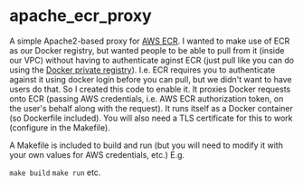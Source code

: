 # apache_ecr_proxy

A simple Apache2-based proxy for [AWS ECR](https://aws.amazon.com/ecr/). I wanted to make use of ECR as our Docker registry, but wanted people to be able to pull from it (inside our VPC) without having to authenticate aginst ECR (just pull like you can do using the [Docker private registry](https://distribution.github.io/distribution/)). I.e. ECR requires you to authenticate against it using docker login before you can pull, but we didn't want to have users do that. So I created this code to enable it. It proxies Docker requests onto ECR (passing AWS credentials, i.e. AWS ECR authorization token, on the user's behalf along with the request). It runs itself as a Docker container (so Dockerfile included). You will also need a TLS certificate for this to work (configure in the Makefile).

A Makefile is included to build and run (but you will need to modify it with your own values for AWS credentials, etc.) E.g.

`make build`
`make run`
etc.
